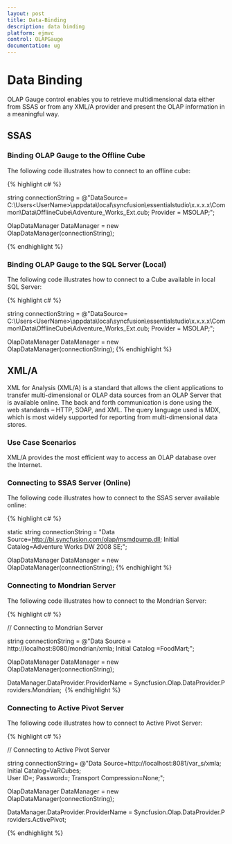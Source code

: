 ```yaml
---
layout: post
title: Data-Binding
description: data binding
platform: ejmvc
control: OLAPGauge
documentation: ug
---
```


# Data Binding

OLAP Gauge control enables you to retrieve multidimensional data either from SSAS or from any XML/A provider and present the OLAP information in a meaningful way.

## SSAS

### Binding OLAP Gauge to the Offline Cube

The following code illustrates how to connect to an offline cube:

{% highlight c# %}

string connectionString = @"DataSource= C:\Users\<UserName>\appdata\local\syncfusion\essentialstudio\x.x.x.x\Common\Data\OfflineCube\Adventure_Works_Ext.cub; Provider = MSOLAP;";

OlapDataManager DataManager = new OlapDataManager(connectionString);

{% endhighlight  %}

### Binding OLAP Gauge to the SQL Server (Local)



The following code illustrates how to connect to a Cube available in local SQL Server:


{% highlight c# %}


string connectionString = @"DataSource= C:\Users\<UserName>\appdata\local\syncfusion\essentialstudio\x.x.x.x\Common\Data\OfflineCube\Adventure_Works_Ext.cub; Provider = MSOLAP;";

OlapDataManager DataManager = new OlapDataManager(connectionString);
{% endhighlight  %}

## XML/A

XML for Analysis (XML/A) is a standard that allows the client applications to transfer multi-dimensional or OLAP data sources from an OLAP Server that is available online. The back and forth communication is done using the web standards – HTTP, SOAP, and XML. The query language used is MDX, which is most widely supported for reporting from multi-dimensional data stores.

### Use Case Scenarios

XML/A provides the most efficient way to access an OLAP database over the Internet.

### Connecting to SSAS Server (Online)

The following code illustrates how to connect to the SSAS server available online:

{% highlight c# %}



static string connectionString = "Data Source=http://bi.syncfusion.com/olap/msmdpump.dll; Initial Catalog=Adventure Works DW 2008 SE;";   

OlapDataManager DataManager = new OlapDataManager(connectionString);
{% endhighlight  %}

### Connecting to Mondrian Server

The following code illustrates how to connect to the Mondrian Server:

{% highlight c#  %}

// Connecting to Mondrian Server

string connectionString = @"Data Source = http://localhost:8080/mondrian/xmla; Initial Catalog =FoodMart;";

OlapDataManager DataManager = new OlapDataManager(connectionString);

DataManager.DataProvider.ProviderName = Syncfusion.Olap.DataProvider.Providers.Mondrian; 
{% endhighlight  %}

### Connecting to Active Pivot Server

The following code illustrates how to connect to Active Pivot Server:


{% highlight c#  %}


// Connecting to Active Pivot Server

string connectionString= @"Data Source=http://localhost:8081/var_s/xmla;  Initial Catalog=VaRCubes; User ID=; Password=; Transport Compression=None;";

OlapDataManager DataManager = new OlapDataManager(connectionString);

DataManager.DataProvider.ProviderName = Syncfusion.Olap.DataProvider.Providers.ActivePivot;

{% endhighlight  %}

